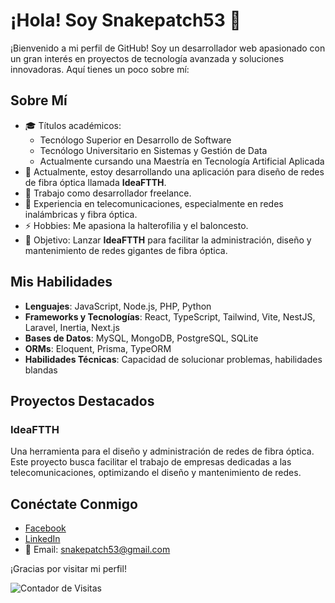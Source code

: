 # ¡Hola! Soy Snakepatch53 🐍

¡Bienvenido a mi perfil de GitHub! Soy un desarrollador web apasionado con un gran interés en proyectos de tecnología avanzada y soluciones innovadoras. Aquí tienes un poco sobre mí:

## Sobre Mí

- 🎓 Títulos académicos:
  - Tecnólogo Superior en Desarrollo de Software
  - Tecnólogo Universitario en Sistemas y Gestión de Data
  - Actualmente cursando una Maestría en Tecnología Artificial Aplicada
- 🔭 Actualmente, estoy desarrollando una aplicación para diseño de redes de fibra óptica llamada **IdeaFTTH**.
- 💼 Trabajo como desarrollador freelance.
- 🌱 Experiencia en telecomunicaciones, especialmente en redes inalámbricas y fibra óptica.
- ⚡ Hobbies: Me apasiona la halterofilia y el baloncesto.
- 🎯 Objetivo: Lanzar **IdeaFTTH** para facilitar la administración, diseño y mantenimiento de redes gigantes de fibra óptica.

## Mis Habilidades

- **Lenguajes**: JavaScript, Node.js, PHP, Python
- **Frameworks y Tecnologías**: React, TypeScript, Tailwind, Vite, NestJS, Laravel, Inertia, Next.js
- **Bases de Datos**: MySQL, MongoDB, PostgreSQL, SQLite
- **ORMs**: Eloquent, Prisma, TypeORM
- **Habilidades Técnicas**: Capacidad de solucionar problemas, habilidades blandas

## Proyectos Destacados

### IdeaFTTH
Una herramienta para el diseño y administración de redes de fibra óptica. Este proyecto busca facilitar el trabajo de empresas dedicadas a las telecomunicaciones, optimizando el diseño y mantenimiento de redes.

## Conéctate Conmigo

- [Facebook](https://www.facebook.com/snakepatch53)
- [LinkedIn](https://www.linkedin.com/in/harold-hern%C3%A1ndez-zambrano-63018519b/)
- 📧 Email: [snakepatch53@gmail.com](mailto:snakepatch53@gmail.com)

¡Gracias por visitar mi perfil!

![Contador de Visitas](https://visitor-badge.glitch.me/badge?page_id=snakepatch53.visitor-badge)

